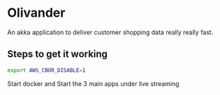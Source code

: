 # Olivander
An akka application to deliver customer shopping data really really fast.

## Steps to get it working
```bash
export AWS_CBOR_DISABLE=1
```
Start docker
and
Start the 3 main apps under live streaming
